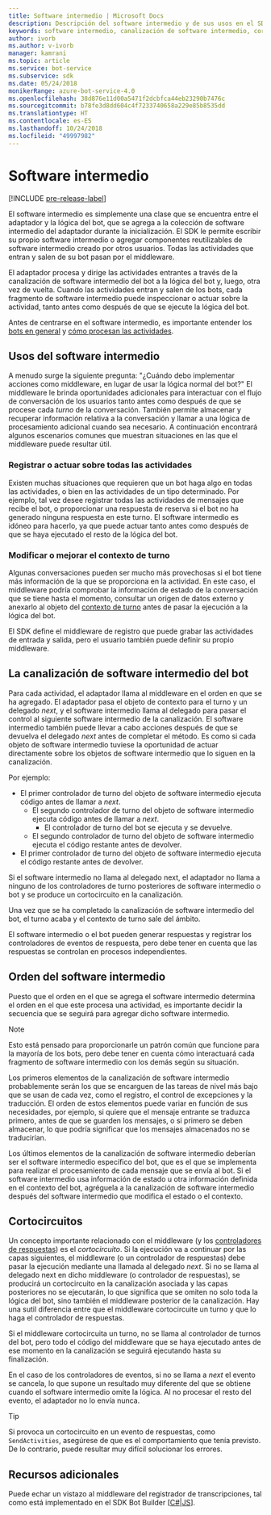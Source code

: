 ```yaml
---
title: Software intermedio | Microsoft Docs
description: Descripción del software intermedio y de sus usos en el SDK del bot.
keywords: software intermedio, canalización de software intermedio, cortocircuito, usos del software intermedio
author: ivorb
ms.author: v-ivorb
manager: kamrani
ms.topic: article
ms.service: bot-service
ms.subservice: sdk
ms.date: 05/24/2018
monikerRange: azure-bot-service-4.0
ms.openlocfilehash: 38d876e11d00a5471f2dcbfca44eb23290b7476c
ms.sourcegitcommit: b78fe3d8dd604c4f7233740658a229e85b8535dd
ms.translationtype: HT
ms.contentlocale: es-ES
ms.lasthandoff: 10/24/2018
ms.locfileid: "49997982"
---
```

# <a name="middleware"></a>Software intermedio

[!INCLUDE [pre-release-label](../includes/pre-release-label.md)]

El software intermedio es simplemente una clase que se encuentra entre el adaptador y la lógica del bot, que se agrega a la colección de software intermedio del adaptador durante la inicialización. El SDK le permite escribir su propio software intermedio o agregar componentes reutilizables de software intermedio creado por otros usuarios. Todas las actividades que entran y salen de su bot pasan por el middleware.

El adaptador procesa y dirige las actividades entrantes a través de la canalización de software intermedio del bot a la lógica del bot y, luego, otra vez de vuelta. Cuando las actividades entran y salen de los bots, cada fragmento de software intermedio puede inspeccionar o actuar sobre la actividad, tanto antes como después de que se ejecute la lógica del bot.

Antes de centrarse en el software intermedio, es importante entender los [bots en general](~/v4sdk/bot-builder-basics.md) y [cómo procesan las actividades](~/v4sdk/bot-builder-basics.md#the-activity-processing-stack).

## <a name="uses-for-middleware"></a>Usos del software intermedio
A menudo surge la siguiente pregunta: "¿Cuándo debo implementar acciones como middleware, en lugar de usar la lógica normal del bot?" El middleware le brinda oportunidades adicionales para interactuar con el flujo de conversación de los usuarios tanto antes como después de que se procese cada _turno_ de la conversación. También permite almacenar y recuperar información relativa a la conversación y llamar a una lógica de procesamiento adicional cuando sea necesario. A continuación encontrará algunos escenarios comunes que muestran situaciones en las que el middleware puede resultar útil.

### <a name="looking-at-or-acting-on-every-activity"></a>Registrar o actuar sobre todas las actividades
Existen muchas situaciones que requieren que un bot haga algo en todas las actividades, o bien en las actividades de un tipo determinado. Por ejemplo, tal vez desee registrar todas las actividades de mensajes que recibe el bot, o proporcionar una respuesta de reserva si el bot no ha generado ninguna respuesta en este turno. El software intermedio es idóneo para hacerlo, ya que puede actuar tanto antes como después de que se haya ejecutado el resto de la lógica del bot.

### <a name="modifying-or-enhancing-the-turn-context"></a>Modificar o mejorar el contexto de turno
Algunas conversaciones pueden ser mucho más provechosas si el bot tiene más información de la que se proporciona en la actividad. En este caso, el middleware podría comprobar la información de estado de la conversación que se tiene hasta el momento, consultar un origen de datos externo y anexarlo al objeto del [contexto de turno](~/v4sdk/bot-builder-basics.md#defining-a-turn) antes de pasar la ejecución a la lógica del bot. 

El SDK define el middleware de registro que puede grabar las actividades de entrada y salida, pero el usuario también puede definir su propio middleware.

## <a name="the-bot-middleware-pipeline"></a>La canalización de software intermedio del bot
Para cada actividad, el adaptador llama al middleware en el orden en que se ha agregado. El adaptador pasa el objeto de contexto para el turno y un delegado _next_, y el software intermedio llama al delegado para pasar el control al siguiente software intermedio de la canalización. El software intermedio también puede llevar a cabo acciones después de que se devuelva el delegado _next_ antes de completar el método. Es como si cada objeto de software intermedio tuviese la oportunidad de actuar directamente sobre los objetos de software intermedio que lo siguen en la canalización.

Por ejemplo: 

- El primer controlador de turno del objeto de software intermedio ejecuta código antes de llamar a _next_.
  - El segundo controlador de turno del objeto de software intermedio ejecuta código antes de llamar a _next_.
    - El controlador de turno del bot se ejecuta y se devuelve.
  - El segundo controlador de turno del objeto de software intermedio ejecuta el código restante antes de devolver.
- El primer controlador de turno del objeto de software intermedio ejecuta el código restante antes de devolver.

Si el software intermedio no llama al delegado next, el adaptador no llama a ninguno de los controladores de turno posteriores de software intermedio o bot y se produce un cortocircuito en la canalización.

Una vez que se ha completado la canalización de software intermedio del bot, el turno acaba y el contexto de turno sale del ámbito.

El software intermedio o el bot pueden generar respuestas y registrar los controladores de eventos de respuesta, pero debe tener en cuenta que las respuestas se controlan en procesos independientes.

## <a name="order-of-middleware"></a>Orden del software intermedio
Puesto que el orden en el que se agrega el software intermedio determina el orden en el que este procesa una actividad, es importante decidir la secuencia que se seguirá para agregar dicho software intermedio.

> [!NOTE]
> Esto está pensado para proporcionarle un patrón común que funcione para la mayoría de los bots, pero debe tener en cuenta cómo interactuará cada fragmento de software intermedio con los demás según su situación.

Los primeros elementos de la canalización de software intermedio probablemente serán los que se encarguen de las tareas de nivel más bajo que se usan de cada vez, como el registro, el control de excepciones y la traducción. El orden de estos elementos puede variar en función de sus necesidades, por ejemplo, si quiere que el mensaje entrante se traduzca primero, antes de que se guarden los mensajes, o si primero se deben almacenar, lo que podría significar que los mensajes almacenados no se traducirían.

Los últimos elementos de la canalización de software intermedio deberían ser el software intermedio específico del bot, que es el que se implementa para realizar el procesamiento de cada mensaje que se envía al bot. Si el software intermedio usa información de estado u otra información definida en el contexto del bot, agréguela a la canalización de software intermedio después del software intermedio que modifica el estado o el contexto.

## <a name="short-circuiting"></a>Cortocircuitos
Un concepto importante relacionado con el middleware (y los [controladores de respuestas](bot-builder-basics.md#response-event-handlers)) es el _cortocircuito_. Si la ejecución va a continuar por las capas siguientes, el middleware (o un controlador de respuestas) debe pasar la ejecución mediante una llamada al delegado _next_.  Si no se llama al delegado next en dicho middleware (o controlador de respuestas), se producirá un cortocircuito en la canalización asociada y las capas posteriores no se ejecutarán, lo que significa que se omiten no solo toda la lógica del bot, sino también el middleware posterior de la canalización. Hay una sutil diferencia entre que el middleware cortocircuite un turno y que lo haga el controlador de respuestas.

Si el middleware cortocircuita un turno, no se llama al controlador de turnos del bot, pero todo el código del middleware que se haya ejecutado antes de ese momento en la canalización se seguirá ejecutando hasta su finalización. 

En el caso de los controladores de eventos, si no se llama a _next_ el evento se cancela, lo que supone un resultado muy diferente del que se obtiene cuando el software intermedio omite la lógica. Al no procesar el resto del evento, el adaptador no lo envía nunca.

> [!TIP]
> Si provoca un cortocircuito en un evento de respuestas, como `SendActivities`, asegúrese de que es el comportamiento que tenía previsto. De lo contrario, puede resultar muy difícil solucionar los errores.

## <a name="additional-resources"></a>Recursos adicionales
Puede echar un vistazo al middleware del registrador de transcripciones, tal como está implementado en el SDK Bot Builder [[C#](https://github.com/Microsoft/botbuilder-dotnet/blob/master/libraries/Microsoft.Bot.Builder/TranscriptLoggerMiddleware.cs)|[JS](https://github.com/Microsoft/botbuilder-js/blob/master/libraries/botbuilder-core/src/transcriptLogger.ts)].
